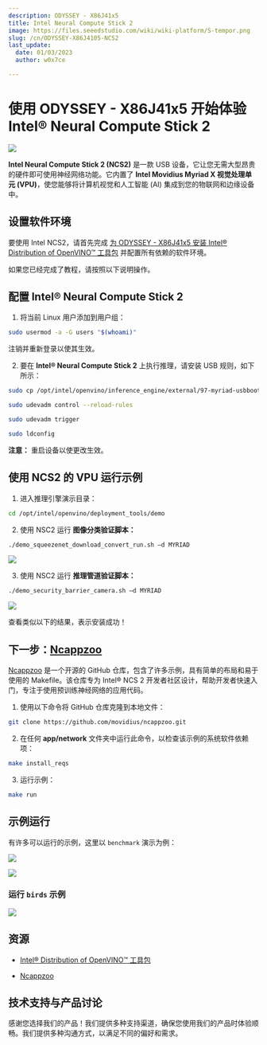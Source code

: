 ```yaml
---
description: ODYSSEY - X86J41x5
title: Intel Neural Compute Stick 2
image: https://files.seeedstudio.com/wiki/wiki-platform/S-tempor.png
slug: /cn/ODYSSEY-X86J4105-NCS2
last_update:
  date: 01/03/2023
  author: w0x7ce

---
```


# 使用 ODYSSEY - X86J41x5 开始体验 Intel® Neural Compute Stick 2

![](https://files.seeedstudio.com/wiki/ODYSSEY-X86J4105864/img/NCS-bird.png)

**Intel Neural Compute Stick 2 (NCS2)** 是一款 USB 设备，它让您无需大型昂贵的硬件即可使用神经网络功能。它内置了 **Intel Movidius Myriad X 视觉处理单元 (VPU)**，使您能够将计算机视觉和人工智能 (AI) 集成到您的物联网和边缘设备中。

## 设置软件环境

要使用 Intel NCS2，请首先完成 [为 ODYSSEY - X86J41x5 安装 Intel® Distribution of OpenVINO™ 工具包](/cn/ODYSSEY-X86J4105-NCS2) 并配置所有依赖的软件环境。
<!-- 上述链接有误 -->

如果您已经完成了教程，请按照以下说明操作。

## 配置 Intel® Neural Compute Stick 2

1. 将当前 Linux 用户添加到用户组：

```sh
sudo usermod -a -G users "$(whoami)"
```

注销并重新登录以使其生效。

2. 要在 **Intel® Neural Compute Stick 2** 上执行推理，请安装 USB 规则，如下所示：

```sh
sudo cp /opt/intel/openvino/inference_engine/external/97-myriad-usbboot.rules /etc/udev/rules.d/
```

```sh
sudo udevadm control --reload-rules
```

```sh
sudo udevadm trigger
```

```sh
sudo ldconfig
```

**注意：** 重启设备以使更改生效。

## 使用 NCS2 的 VPU 运行示例

1. 进入推理引擎演示目录：

```sh
cd /opt/intel/openvino/deployment_tools/demo
```

2. 使用 NSC2 运行 **图像分类验证脚本：**

```sh
./demo_squeezenet_download_convert_run.sh –d MYRIAD
```

![](https://files.seeedstudio.com/wiki/ODYSSEY-X86J4105864/img/NCS-demo-1.png)

3. 使用 NSC2 运行 **推理管道验证脚本：**

```sh
./demo_security_barrier_camera.sh –d MYRIAD
```

![](https://files.seeedstudio.com/wiki/ODYSSEY-X86J4105864/img/NCS-demo-2.png)

查看类似以下的结果，表示安装成功！

## 下一步：[Ncappzoo](http://www.github.com/movidius/ncappzoo)

[Ncappzoo](http://www.github.com/movidius/ncappzoo) 是一个开源的 GitHub 仓库，包含了许多示例，具有简单的布局和易于使用的 Makefile。该仓库专为 Intel® NCS 2 开发者社区设计，帮助开发者快速入门，专注于使用预训练神经网络的应用代码。

1. 使用以下命令将 GitHub 仓库克隆到本地文件：

```sh
git clone https://github.com/movidius/ncappzoo.git
```

2. 在任何 **app/network** 文件夹中运行此命令，以检查该示例的系统软件依赖项：

```sh
make install_reqs
```

3. 运行示例：

```sh
make run
```

## 示例运行

有许多可以运行的示例，这里以 `benchmark` 演示为例：

![](https://files.seeedstudio.com/wiki/ODYSSEY-X86J4105864/img/NCS-benchmark-1.png)

![](https://files.seeedstudio.com/wiki/ODYSSEY-X86J4105864/img/NCS-benchmark-2.png)

### 运行 `birds` 示例

![](https://files.seeedstudio.com/wiki/ODYSSEY-X86J4105864/img/NCS-bird.png)

## 资源

- [Intel® Distribution of OpenVINO™ 工具包](https://docs.openvinotoolkit.org/)

- [Ncappzoo](http://www.github.com/movidius/ncappzoo)

## 技术支持与产品讨论

感谢您选择我们的产品！我们提供多种支持渠道，确保您使用我们的产品时体验顺畅。我们提供多种沟通方式，以满足不同的偏好和需求。

<div class="button_tech_support_container">
<a href="https://forum.seeedstudio.com/" class="button_forum"></a> 
<a href="https://www.seeedstudio.com/contacts" class="button_email"></a>
</div>

<div class="button_tech_support_container">
<a href="https://discord.gg/eWkprNDMU7" class="button_discord"></a> 
<a href="https://github.com/Seeed-Studio/wiki-documents/discussions/69" class="button_discussion"></a>
</div>
